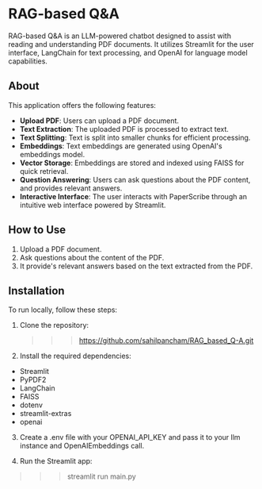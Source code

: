 #  RAG-based Q&A

RAG-based Q&A is an LLM-powered chatbot designed to assist with reading and understanding PDF documents. It utilizes Streamlit for the user interface, LangChain for text processing, and OpenAI for language model capabilities.



## About

This application offers the following features:
- **Upload PDF**: Users can upload a PDF document.
- **Text Extraction**: The uploaded PDF is processed to extract text.
- **Text Splitting**: Text is split into smaller chunks for efficient processing.
- **Embeddings**: Text embeddings are generated using OpenAI's embeddings model.
- **Vector Storage**: Embeddings are stored and indexed using FAISS for quick retrieval.
- **Question Answering**: Users can ask questions about the PDF content, and provides relevant answers.
- **Interactive Interface**: The user interacts with PaperScribe through an intuitive web interface powered by Streamlit.



## How to Use

1. Upload a PDF document.
2. Ask questions about the content of the PDF.
3. It provide's relevant answers based on the text extracted from the PDF.

## Installation

To run locally, follow these steps:

1. Clone the repository:
   >>> https://github.com/sahilpancham/RAG_based_Q-A.git

3. Install the required dependencies:
- Streamlit
- PyPDF2
- LangChain
- FAISS
- dotenv
- streamlit-extras
- openai

3. Create a .env file with your OPENAI_API_KEY and pass it to your llm instance and OpenAIEmbeddings call.

4. Run the Streamlit app:
>>> streamlit run main.py


